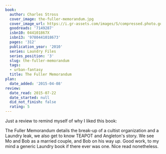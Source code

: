 ```yaml
---
book:
  author: Charles Stross
  cover_image: the-fuller-memorandum.jpg
  cover_image_url: https://i.gr-assets.com/images/S/compressed.photo.goodreads.com/books/1262645028l/7149287._SX98_.jpg
  goodreads: '7149287'
  isbn10: 044101867X
  isbn13: '9780441018673'
  pages: '312'
  publication_year: '2010'
  series: Laundry Files
  series_position: '3'
  slug: the-fuller-memorandum
  tags:
  - urban-fantasy
  title: The Fuller Memorandum
plan:
  date_added: '2015-04-08'
review:
  date_read: 2015-07-22
  date_started: null
  did_not_finish: false
  rating: 5
---
```


Just a review to remind myself of why I liked this book:

The Fuller Memorandum details the break-up of a cultist organization and a Laundry leak, we also get to know TEAPOT and Angleton's story. We see Mo and Bob as a married couple, and Bob on his way *up*. Good work, to my mind a generic Laundry book if there ever was one. Nice read nonetheless.
